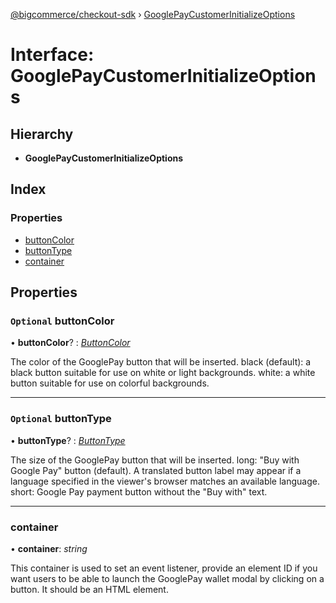 [@bigcommerce/checkout-sdk](../README.md) › [GooglePayCustomerInitializeOptions](googlepaycustomerinitializeoptions.md)

# Interface: GooglePayCustomerInitializeOptions

## Hierarchy

* **GooglePayCustomerInitializeOptions**

## Index

### Properties

* [buttonColor](googlepaycustomerinitializeoptions.md#optional-buttoncolor)
* [buttonType](googlepaycustomerinitializeoptions.md#optional-buttontype)
* [container](googlepaycustomerinitializeoptions.md#container)

## Properties

### `Optional` buttonColor

• **buttonColor**? : *[ButtonColor](../enums/buttoncolor.md)*

The color of the GooglePay button that will be inserted.
 black (default): a black button suitable for use on white or light backgrounds.
 white: a white button suitable for use on colorful backgrounds.

___

### `Optional` buttonType

• **buttonType**? : *[ButtonType](../enums/buttontype.md)*

The size of the GooglePay button that will be inserted.
 long: "Buy with Google Pay" button (default). A translated button label may appear
        if a language specified in the viewer's browser matches an available language.
 short: Google Pay payment button without the "Buy with" text.

___

###  container

• **container**: *string*

This container is used to set an event listener, provide an element ID if you want
users to be able to launch the GooglePay wallet modal by clicking on a button.
It should be an HTML element.
